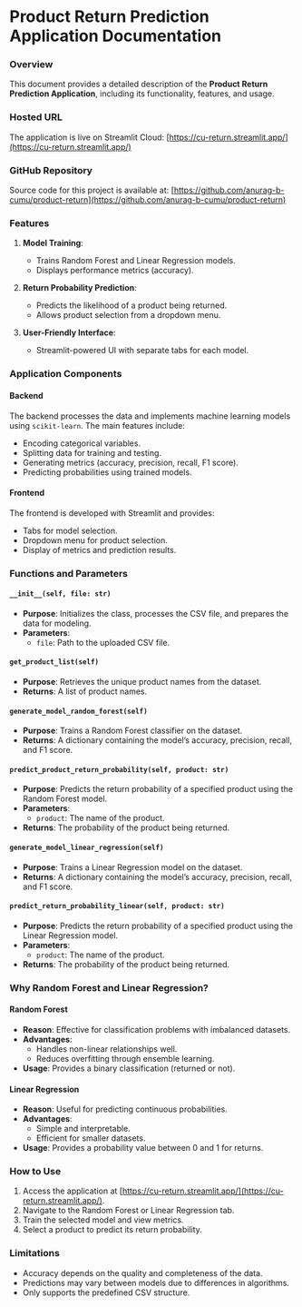 # Product Return Prediction Application Documentation

### Overview
This document provides a detailed description of the **Product Return Prediction Application**, including its functionality, features, and usage.

### Hosted URL
The application is live on Streamlit Cloud:
[https://cu-return.streamlit.app/](https://cu-return.streamlit.app/)

### GitHub Repository
Source code for this project is available at:
[https://github.com/anurag-b-cumu/product-return](https://github.com/anurag-b-cumu/product-return)

### Features
1. **Model Training**:
   - Trains Random Forest and Linear Regression models.
   - Displays performance metrics (accuracy).

2. **Return Probability Prediction**:
   - Predicts the likelihood of a product being returned.
   - Allows product selection from a dropdown menu.

3. **User-Friendly Interface**:
   - Streamlit-powered UI with separate tabs for each model.

### Application Components
#### Backend
The backend processes the data and implements machine learning models using `scikit-learn`. The main features include:
- Encoding categorical variables.
- Splitting data for training and testing.
- Generating metrics (accuracy, precision, recall, F1 score).
- Predicting probabilities using trained models.

#### Frontend
The frontend is developed with Streamlit and provides:
- Tabs for model selection.
- Dropdown menu for product selection.
- Display of metrics and prediction results.

### Functions and Parameters
#### `__init__(self, file: str)`
- **Purpose**: Initializes the class, processes the CSV file, and prepares the data for modeling.
- **Parameters**:
  - `file`: Path to the uploaded CSV file.

#### `get_product_list(self)`
- **Purpose**: Retrieves the unique product names from the dataset.
- **Returns**: A list of product names.

#### `generate_model_random_forest(self)`
- **Purpose**: Trains a Random Forest classifier on the dataset.
- **Returns**: A dictionary containing the model’s accuracy, precision, recall, and F1 score.

#### `predict_product_return_probability(self, product: str)`
- **Purpose**: Predicts the return probability of a specified product using the Random Forest model.
- **Parameters**:
  - `product`: The name of the product.
- **Returns**: The probability of the product being returned.

#### `generate_model_linear_regression(self)`
- **Purpose**: Trains a Linear Regression model on the dataset.
- **Returns**: A dictionary containing the model’s accuracy, precision, recall, and F1 score.

#### `predict_return_probability_linear(self, product: str)`
- **Purpose**: Predicts the return probability of a specified product using the Linear Regression model.
- **Parameters**:
  - `product`: The name of the product.
- **Returns**: The probability of the product being returned.

### Why Random Forest and Linear Regression?
#### Random Forest
- **Reason**: Effective for classification problems with imbalanced datasets.
- **Advantages**:
  - Handles non-linear relationships well.
  - Reduces overfitting through ensemble learning.
- **Usage**: Provides a binary classification (returned or not).

#### Linear Regression
- **Reason**: Useful for predicting continuous probabilities.
- **Advantages**:
  - Simple and interpretable.
  - Efficient for smaller datasets.
- **Usage**: Provides a probability value between 0 and 1 for returns.


### How to Use
1. Access the application at [https://cu-return.streamlit.app/](https://cu-return.streamlit.app/).
2. Navigate to the Random Forest or Linear Regression tab.
3. Train the selected model and view metrics.
4. Select a product to predict its return probability.


### Limitations
- Accuracy depends on the quality and completeness of the data.
- Predictions may vary between models due to differences in algorithms.
- Only supports the predefined CSV structure.
